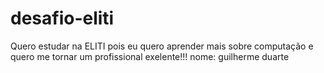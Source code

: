 # desafio-eliti
Quero estudar na ELITI pois eu quero aprender mais sobre computação e quero me tornar um profissional exelente!!!
nome: guilherme duarte 
